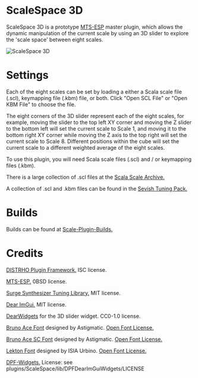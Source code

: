 # ScaleSpace 3D

ScaleSpace 3D is a prototype [MTS-ESP](https://github.com/ODDSound/MTS-ESP) master plugin, which allows the dynamic manipulation of the current scale by using an 3D slider to explore the 'scale space' between eight scales.

![ScaleSpace 3D](https://raw.githubusercontent.com/eventual-recluse/ScaleSpace/main/plugins/ScaleSpace/ScaleSpace3D_screenshot.png "ScaleSpace")<br/>

# Settings

Each of the eight scales can be set by loading a either a Scala scale file (.scl), keymapping file (.kbm) file, or both. Click "Open SCL File" or "Open KBM File" to choose the file.

The eight corners of the 3D slider represent each of the eight scales, for example, moving the slider to the top left XY corner and moving the Z slider to the bottom left will set the current scale to Scale 1, and moving it to the bottom right XY corner while moving the Z axis to the top right will set the current scale to Scale 8. Different positions within the cube will set the current scale to a different weighted average of the eight scales.

To use this plugin, you will need Scala scale files (.scl) and / or keymapping files (.kbm).

There is a large collection of .scl files at the [Scala Scale Archive.](https://huygens-fokker.org/microtonality/scales.html)

A collection of .scl and .kbm files can be found in the [Sevish Tuning Pack.](https://sevish.com/music-resources/#tuning-files)

# Builds
Builds can be found at [Scale-Plugin-Builds.](https://github.com/eventual-recluse/Scale-Plugin-Builds)

# Credits
[DISTRHO Plugin Framework.](https://github.com/DISTRHO/DPF) ISC license.

[MTS-ESP.](https://github.com/ODDSound/MTS-ESP) 0BSD license.

[Surge Synthesizer Tuning Library.](https://github.com/surge-synthesizer/tuning-library) MIT license.

[Dear ImGui.](https://github.com/ocornut/imgui) MIT license.

[DearWidgets](https://github.com/soufianekhiat/DearWidgets) for the 3D slider widget. CC0-1.0 license.

[Bruno Ace Font](https://fonts.google.com/specimen/Bruno+Ace) designed by Astigmatic. [Open Font License.](https://scripts.sil.org/cms/scripts/page.php?site_id=nrsi&id=OFL)

[Bruno Ace SC Font](https://fonts.google.com/specimen/Bruno+Ace+SC) designed by Astigmatic. [Open Font License.](https://scripts.sil.org/cms/scripts/page.php?site_id=nrsi&id=OFL)

[Lekton Font](https://fonts.google.com/specimen/Lekton) designed by ISIA Urbino. [Open Font License.](https://scripts.sil.org/cms/scripts/page.php?site_id=nrsi&id=OFL)

[DPF-Widgets.](https://github.com/DISTRHO/DPF-Widgets) License: see plugins/ScaleSpace/lib/DPFDearImGuiWidgets/LICENSE
